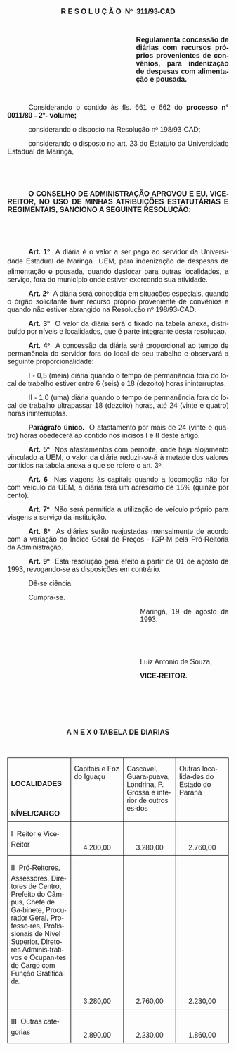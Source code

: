 <body lang=PT-BR style='tab-interval:36.0pt'>

<div class=Section1>

<p class=MsoNormal align=center style='text-align:center'><b style='mso-bidi-font-weight:
normal'><span style='font-size:12.0pt;mso-bidi-font-size:10.0pt;font-family:
Arial'>R E S O L U Ç Ã O <span style='mso-spacerun:yes'> </span>Nº <span
style='mso-spacerun:yes'> </span>311/93-CAD<o:p></o:p></span></b></p>

<p class=MsoNormal style='text-align:justify'><span style='font-size:12.0pt;
mso-bidi-font-size:10.0pt;font-family:Arial'><o:p>&nbsp;</o:p></span></p>

<p class=MsoNormal style='margin-left:219.75pt;text-align:justify'><b
style='mso-bidi-font-weight:normal'><span style='font-size:12.0pt;mso-bidi-font-size:
10.0pt;font-family:Arial'>Regulamenta concessão de diárias com recursos próprios
provenientes de convênios, para indenização de despesas com alimentação e
pousada.<o:p></o:p></span></b></p>

<p class=MsoNormal style='text-align:justify'><span style='font-size:12.0pt;
mso-bidi-font-size:10.0pt;font-family:Arial'><o:p>&nbsp;</o:p></span></p>

<p class=MsoNormal style='text-align:justify;text-indent:36.0pt'><span
style='font-size:12.0pt;mso-bidi-font-size:10.0pt;font-family:Arial'>Considerando
o contido às fls. 661 e 662 do <b style='mso-bidi-font-weight:normal'>processo
n° 0011/80 - 2°- volume;</b><o:p></o:p></span></p>

<p class=MsoNormal style='text-align:justify;text-indent:36.0pt'><span
style='font-size:12.0pt;mso-bidi-font-size:10.0pt;font-family:Arial'>considerando
o disposto na Resolução nº 198/93-CAD;<o:p></o:p></span></p>

<p class=MsoNormal style='text-align:justify;text-indent:36.0pt'><span
style='font-size:12.0pt;mso-bidi-font-size:10.0pt;font-family:Arial'>considerando
o disposto no art. 23 do Estatuto da Universidade Estadual de Maringá,<o:p></o:p></span></p>

<p class=MsoNormal><span style='font-size:12.0pt;mso-bidi-font-size:10.0pt;
font-family:Arial'><o:p>&nbsp;</o:p></span></p>

<p class=MsoNormal style='text-align:justify'><span style='font-size:12.0pt;
mso-bidi-font-size:10.0pt;font-family:Arial'><o:p>&nbsp;</o:p></span></p>

<p class=MsoNormal style='text-align:justify;text-indent:36.0pt'><b
style='mso-bidi-font-weight:normal'><span style='font-size:12.0pt;mso-bidi-font-size:
10.0pt;font-family:Arial'>O CONSELHO DE ADMINISTRAÇÃO APROVOU E EU, VICE-REITOR,
NO USO DE MINHAS ATRIBUIÇÕES ESTATUTÁRIAS E REGIMENTAIS, SANCIONO A SEGUINTE
RESOLUÇÃO:<o:p></o:p></span></b></p>

<p class=MsoNormal style='text-align:justify'><span style='font-size:12.0pt;
mso-bidi-font-size:10.0pt;font-family:Arial'><o:p>&nbsp;</o:p></span></p>

<p class=MsoNormal style='text-align:justify'><span style='font-size:12.0pt;
mso-bidi-font-size:10.0pt;font-family:Arial'><o:p>&nbsp;</o:p></span></p>

<p class=MsoNormal style='text-align:justify;text-indent:36.0pt'><b
style='mso-bidi-font-weight:normal'><span style='font-size:12.0pt;mso-bidi-font-size:
10.0pt;font-family:Arial'>Art. 1º </span></b><span style='font-size:12.0pt;
mso-bidi-font-size:10.0pt;font-family:Arial'><span
style='mso-spacerun:yes'> </span>A diária é o valor a ser pago ao servidor da
Universidade Estadual de Maringá  UEM, para indenização de despesas de
alimentação e pousada, quando deslocar para outras localidades, a serviço, fora
do município onde estiver exercendo sua atividade.<o:p></o:p></span></p>

<p class=MsoNormal style='text-align:justify;text-indent:36.0pt'><b
style='mso-bidi-font-weight:normal'><span style='font-size:12.0pt;mso-bidi-font-size:
10.0pt;font-family:Arial'>Art. 2º </span></b><span style='font-size:12.0pt;
mso-bidi-font-size:10.0pt;font-family:Arial'><span
style='mso-spacerun:yes'> </span>A diária será concedida em situações
especiais, quando o órgão solicitante tiver recurso próprio proveniente de
convênios e quando não estiver abrangido na Resolução nº 198/93-CAD.<o:p></o:p></span></p>

<p class=MsoNormal style='text-align:justify;text-indent:36.0pt'><b
style='mso-bidi-font-weight:normal'><span style='font-size:12.0pt;mso-bidi-font-size:
10.0pt;font-family:Arial'>Art. 3° </span></b><span style='font-size:12.0pt;
mso-bidi-font-size:10.0pt;font-family:Arial'><span
style='mso-spacerun:yes'> </span>O valor da diária será o fixado na tabela
anexa, distribuído por níveis e localidades, que é parte integrante desta
resolucao.<o:p></o:p></span></p>

<p class=MsoNormal style='text-align:justify;text-indent:36.0pt'><b
style='mso-bidi-font-weight:normal'><span style='font-size:12.0pt;mso-bidi-font-size:
10.0pt;font-family:Arial'>Art. 4º </span></b><span style='font-size:12.0pt;
mso-bidi-font-size:10.0pt;font-family:Arial'><span
style='mso-spacerun:yes'> </span>A concessão da diária será proporcional ao
tempo de permanência do servidor fora do local de seu trabalho e observará a
seguinte proporcionalidade:<o:p></o:p></span></p>

<p class=MsoNormal style='text-align:justify;text-indent:36.0pt'><span
style='font-size:12.0pt;mso-bidi-font-size:10.0pt;font-family:Arial'>I - 0,5
(meia) diária quando o tempo de permanência fora do local de trabalho estiver
entre 6 (seis) e 18 (dezoito) horas ininterruptas.<o:p></o:p></span></p>

<p class=MsoNormal style='text-align:justify;text-indent:36.0pt'><span
style='font-size:12.0pt;mso-bidi-font-size:10.0pt;font-family:Arial'>II - 1,0
(uma) diária quando o tempo de permanência fora do local de trabalho
ultrapassar 18 (dezoito) horas, até 24 (vinte e quatro) horas ininterruptas.<o:p></o:p></span></p>

<p class=MsoNormal style='text-align:justify;text-indent:36.0pt'><b
style='mso-bidi-font-weight:normal'><span style='font-size:12.0pt;mso-bidi-font-size:
10.0pt;font-family:Arial'>Parágrafo único. </span></b><span style='font-size:
12.0pt;mso-bidi-font-size:10.0pt;font-family:Arial'><span
style='mso-spacerun:yes'> </span>O afastamento por mais de 24 (vinte e quatro)
horas obedecerá ao contido nos incisos I e II deste artigo.<o:p></o:p></span></p>

<p class=MsoNormal style='text-align:justify;text-indent:36.0pt'><b
style='mso-bidi-font-weight:normal'><span style='font-size:12.0pt;mso-bidi-font-size:
10.0pt;font-family:Arial'>Art. 5º </span></b><span style='font-size:12.0pt;
mso-bidi-font-size:10.0pt;font-family:Arial'><span
style='mso-spacerun:yes'> </span>Nos afastamentos com pernoite, onde haja
alojamento vinculado a UEM, o valor da diária reduzir-se-á à metade dos valores
contidos na tabela anexa a que se refere o art. 3º.<o:p></o:p></span></p>

<p class=MsoNormal style='text-align:justify;text-indent:36.0pt'><b
style='mso-bidi-font-weight:normal'><span style='font-size:12.0pt;mso-bidi-font-size:
10.0pt;font-family:Arial'>Art. 6 </span></b><span style='font-size:12.0pt;
mso-bidi-font-size:10.0pt;font-family:Arial'><span
style='mso-spacerun:yes'> </span>Nas viagens às capitais quando a locomoção não
for com veículo da UEM, a diária terá um acréscimo de 15% (quinze por cento).<o:p></o:p></span></p>

<p class=MsoNormal style='text-align:justify;text-indent:36.0pt'><b
style='mso-bidi-font-weight:normal'><span style='font-size:12.0pt;mso-bidi-font-size:
10.0pt;font-family:Arial'>Art. 7º </span></b><span style='font-size:12.0pt;
mso-bidi-font-size:10.0pt;font-family:Arial'><span
style='mso-spacerun:yes'> </span>Não será permitida a utilização de veículo próprio
para viagens a serviço da instituição.<o:p></o:p></span></p>

<p class=MsoNormal style='text-align:justify;text-indent:36.0pt'><b
style='mso-bidi-font-weight:normal'><span style='font-size:12.0pt;mso-bidi-font-size:
10.0pt;font-family:Arial'>Art. 8º </span></b><span style='font-size:12.0pt;
mso-bidi-font-size:10.0pt;font-family:Arial'><span
style='mso-spacerun:yes'> </span>As diárias serão reajustadas mensalmente de
acordo com a variação do Índice Geral de Preços - IGP-M pela Pró-Reitoria da
Administração.<o:p></o:p></span></p>

<p class=MsoNormal style='text-align:justify;text-indent:36.0pt'><b
style='mso-bidi-font-weight:normal'><span style='font-size:12.0pt;mso-bidi-font-size:
10.0pt;font-family:Arial'>Art. 9º </span></b><span style='font-size:12.0pt;
mso-bidi-font-size:10.0pt;font-family:Arial'><span
style='mso-spacerun:yes'> </span>Esta resolução gera efeito a partir de 01 de agosto
de 1993, revogando-se as disposições em contrário.<o:p></o:p></span></p>

<p class=MsoNormal style='text-align:justify;text-indent:36.0pt'><span
style='font-size:12.0pt;mso-bidi-font-size:10.0pt;font-family:Arial'>Dê-se ciência.<o:p></o:p></span></p>

<p class=MsoNormal style='margin-bottom:6.0pt;text-align:justify;text-indent:
36.0pt'><span style='font-size:12.0pt;mso-bidi-font-size:10.0pt;font-family:
Arial'>Cumpra-se.<o:p></o:p></span></p>

<p class=MsoNormal style='margin-left:8.0cm;text-align:justify'><span
style='font-size:12.0pt;mso-bidi-font-size:10.0pt;font-family:Arial'>Maringá,
19 de agosto de 1993.<o:p></o:p></span></p>

<p class=MsoNormal style='margin-left:8.0cm;text-align:justify'><span
style='font-size:12.0pt;mso-bidi-font-size:10.0pt;font-family:Arial'><o:p>&nbsp;</o:p></span></p>

<p class=MsoNormal style='margin-left:8.0cm;text-align:justify'><span
style='font-size:12.0pt;mso-bidi-font-size:10.0pt;font-family:Arial'><o:p>&nbsp;</o:p></span></p>

<p class=MsoNormal style='margin-left:8.0cm;text-align:justify'><span
style='font-size:12.0pt;mso-bidi-font-size:10.0pt;font-family:Arial'>Luiz
Antonio de Souza,<o:p></o:p></span></p>

<p class=MsoNormal style='margin-left:8.0cm;text-align:justify'><b
style='mso-bidi-font-weight:normal'><span style='font-size:12.0pt;mso-bidi-font-size:
10.0pt;font-family:Arial'>VICE-REITOR.<o:p></o:p></span></b></p>

<p class=MsoNormal align=center style='margin-bottom:6.0pt;text-align:center'><b
style='mso-bidi-font-weight:normal'><span style='font-size:12.0pt;mso-bidi-font-size:
10.0pt;font-family:Arial'><o:p>&nbsp;</o:p></span></b></p>

<b style='mso-bidi-font-weight:normal'><span style='font-size:12.0pt;
mso-bidi-font-size:10.0pt;font-family:Arial;mso-fareast-font-family:"Times New Roman";
color:black;mso-ansi-language:PT-BR;mso-fareast-language:PT-BR;mso-bidi-language:
AR-SA;mso-no-proof:yes'><br clear=all style='mso-special-character:line-break;
page-break-before:always'>
</span></b>

<p class=MsoNormal align=center style='margin-bottom:6.0pt;text-align:center'><b
style='mso-bidi-font-weight:normal'><span style='font-size:12.0pt;mso-bidi-font-size:
10.0pt;font-family:Arial'><o:p>&nbsp;</o:p></span></b></p>

<p class=MsoNormal align=center style='margin-bottom:6.0pt;text-align:center'><b
style='mso-bidi-font-weight:normal'><span style='font-size:12.0pt;mso-bidi-font-size:
10.0pt;font-family:Arial'>A N E X 0 TABELA DE DIARIAS<o:p></o:p></span></b></p>

<p class=MsoNormal style='margin-bottom:6.0pt'><span style='font-size:12.0pt;
mso-bidi-font-size:10.0pt;font-family:Arial'><o:p>&nbsp;</o:p></span></p>

<table class=MsoTableGrid border=1 cellspacing=0 cellpadding=0
 style='border-collapse:collapse;border:none;mso-border-alt:solid windowtext .5pt;
 mso-yfti-tbllook:480;mso-padding-alt:0cm 5.4pt 0cm 5.4pt;mso-border-insideh:
 .5pt solid windowtext;mso-border-insidev:.5pt solid windowtext'>
 <tr style='mso-yfti-irow:0;mso-yfti-firstrow:yes'>
  <td width=146 valign=top style='width:109.75pt;border:solid windowtext 1.0pt;
  mso-border-alt:solid windowtext .5pt;padding:0cm 5.4pt 0cm 5.4pt'>
  <p class=MsoNormal align=center style='margin-bottom:6.0pt;text-align:center'><b
  style='mso-bidi-font-weight:normal'><span style='font-size:12.0pt;mso-bidi-font-size:
  10.0pt;font-family:Arial'><o:p>&nbsp;</o:p></span></b></p>
  <p class=MsoNormal style='margin-bottom:6.0pt'><b style='mso-bidi-font-weight:
  normal'><span style='font-size:12.0pt;mso-bidi-font-size:10.0pt;font-family:
  Arial'>LOCALIDADES<o:p></o:p></span></b></p>
  <p class=MsoNormal style='margin-bottom:6.0pt'><b style='mso-bidi-font-weight:
  normal'><span style='font-size:12.0pt;mso-bidi-font-size:10.0pt;font-family:
  Arial'><o:p>&nbsp;</o:p></span></b></p>
  <p class=MsoNormal style='margin-bottom:6.0pt'><b style='mso-bidi-font-weight:
  normal'><span style='font-size:12.0pt;mso-bidi-font-size:10.0pt;font-family:
  Arial'>NÍVEL/CARGO<o:p></o:p></span></b></p>
  </td>
  <td width=146 valign=top style='width:109.75pt;border:solid windowtext 1.0pt;
  border-left:none;mso-border-left-alt:solid windowtext .5pt;mso-border-alt:
  solid windowtext .5pt;padding:0cm 5.4pt 0cm 5.4pt'>
  <p class=MsoNormal style='margin-bottom:6.0pt'><span style='font-size:12.0pt;
  mso-bidi-font-size:10.0pt;font-family:Arial'>Capitais e Foz do Iguaçu<o:p></o:p></span></p>
  </td>
  <td width=146 valign=top style='width:109.75pt;border:solid windowtext 1.0pt;
  border-left:none;mso-border-left-alt:solid windowtext .5pt;mso-border-alt:
  solid windowtext .5pt;padding:0cm 5.4pt 0cm 5.4pt'>
  <p class=MsoNormal style='margin-bottom:6.0pt'><span style='font-size:12.0pt;
  mso-bidi-font-size:10.0pt;font-family:Arial'>Cascavel, Guara-puava, Londrina,
  P. Grossa e inte-rior de outros es-dos<o:p></o:p></span></p>
  </td>
  <td width=146 valign=top style='width:109.75pt;border:solid windowtext 1.0pt;
  border-left:none;mso-border-left-alt:solid windowtext .5pt;mso-border-alt:
  solid windowtext .5pt;padding:0cm 5.4pt 0cm 5.4pt'>
  <p class=MsoNormal style='margin-bottom:6.0pt'><span style='font-size:12.0pt;
  mso-bidi-font-size:10.0pt;font-family:Arial'>Outras localida-des do Estado do
  Paraná<o:p></o:p></span></p>
  </td>
 </tr>
 <tr style='mso-yfti-irow:1'>
  <td width=146 valign=top style='width:109.75pt;border:solid windowtext 1.0pt;
  border-top:none;mso-border-top-alt:solid windowtext .5pt;mso-border-alt:solid windowtext .5pt;
  padding:0cm 5.4pt 0cm 5.4pt'>
  <p class=MsoNormal style='margin-bottom:6.0pt'><span style='font-size:12.0pt;
  mso-bidi-font-size:10.0pt;font-family:Arial'>I  Reitor e Vice-Reitor<o:p></o:p></span></p>
  </td>
  <td width=146 valign=top style='width:109.75pt;border-top:none;border-left:
  none;border-bottom:solid windowtext 1.0pt;border-right:solid windowtext 1.0pt;
  mso-border-top-alt:solid windowtext .5pt;mso-border-left-alt:solid windowtext .5pt;
  mso-border-alt:solid windowtext .5pt;padding:0cm 5.4pt 0cm 5.4pt'>
  <p class=MsoNormal style='margin-bottom:6.0pt'><span style='font-size:12.0pt;
  mso-bidi-font-size:10.0pt;font-family:Arial'><o:p>&nbsp;</o:p></span></p>
  <p class=MsoNormal align=center style='margin-bottom:6.0pt;text-align:center'><span
  style='font-size:12.0pt;mso-bidi-font-size:10.0pt;font-family:Arial'>4.200,00<o:p></o:p></span></p>
  </td>
  <td width=146 valign=top style='width:109.75pt;border-top:none;border-left:
  none;border-bottom:solid windowtext 1.0pt;border-right:solid windowtext 1.0pt;
  mso-border-top-alt:solid windowtext .5pt;mso-border-left-alt:solid windowtext .5pt;
  mso-border-alt:solid windowtext .5pt;padding:0cm 5.4pt 0cm 5.4pt'>
  <p class=MsoNormal align=center style='margin-bottom:6.0pt;text-align:center'><span
  style='font-size:12.0pt;mso-bidi-font-size:10.0pt;font-family:Arial'><o:p>&nbsp;</o:p></span></p>
  <p class=MsoNormal align=center style='margin-bottom:6.0pt;text-align:center'><span
  style='font-size:12.0pt;mso-bidi-font-size:10.0pt;font-family:Arial'>3.280,00<o:p></o:p></span></p>
  </td>
  <td width=146 valign=top style='width:109.75pt;border-top:none;border-left:
  none;border-bottom:solid windowtext 1.0pt;border-right:solid windowtext 1.0pt;
  mso-border-top-alt:solid windowtext .5pt;mso-border-left-alt:solid windowtext .5pt;
  mso-border-alt:solid windowtext .5pt;padding:0cm 5.4pt 0cm 5.4pt'>
  <p class=MsoNormal align=center style='margin-bottom:6.0pt;text-align:center'><span
  style='font-size:12.0pt;mso-bidi-font-size:10.0pt;font-family:Arial'><o:p>&nbsp;</o:p></span></p>
  <p class=MsoNormal align=center style='margin-bottom:6.0pt;text-align:center'><span
  style='font-size:12.0pt;mso-bidi-font-size:10.0pt;font-family:Arial'>2.760,00<o:p></o:p></span></p>
  </td>
 </tr>
 <tr style='mso-yfti-irow:2'>
  <td width=146 valign=top style='width:109.75pt;border:solid windowtext 1.0pt;
  border-top:none;mso-border-top-alt:solid windowtext .5pt;mso-border-alt:solid windowtext .5pt;
  padding:0cm 5.4pt 0cm 5.4pt'>
  <p class=MsoNormal style='margin-bottom:6.0pt'><span style='font-size:12.0pt;
  mso-bidi-font-size:10.0pt;font-family:Arial'>II  Pró-Reitores, Assessores,
  Dire-tores de Centro, Prefeito do Câm-pus, Chefe de Ga-binete, Procurador Geral,
  Professo-res, Profissionais de Nível Superior, Diretores Adminis-trativos e
  Ocupan-tes de Cargo com Função Gratifica-da.<o:p></o:p></span></p>
  </td>
  <td width=146 valign=top style='width:109.75pt;border-top:none;border-left:
  none;border-bottom:solid windowtext 1.0pt;border-right:solid windowtext 1.0pt;
  mso-border-top-alt:solid windowtext .5pt;mso-border-left-alt:solid windowtext .5pt;
  mso-border-alt:solid windowtext .5pt;padding:0cm 5.4pt 0cm 5.4pt'>
  <p class=MsoNormal align=center style='margin-bottom:6.0pt;text-align:center'><span
  style='font-size:12.0pt;mso-bidi-font-size:10.0pt;font-family:Arial'><o:p>&nbsp;</o:p></span></p>
  <p class=MsoNormal align=center style='margin-bottom:6.0pt;text-align:center'><span
  style='font-size:12.0pt;mso-bidi-font-size:10.0pt;font-family:Arial'><o:p>&nbsp;</o:p></span></p>
  <p class=MsoNormal align=center style='margin-bottom:6.0pt;text-align:center'><span
  style='font-size:12.0pt;mso-bidi-font-size:10.0pt;font-family:Arial'><o:p>&nbsp;</o:p></span></p>
  <p class=MsoNormal align=center style='margin-bottom:6.0pt;text-align:center'><span
  style='font-size:12.0pt;mso-bidi-font-size:10.0pt;font-family:Arial'><o:p>&nbsp;</o:p></span></p>
  <p class=MsoNormal align=center style='margin-bottom:6.0pt;text-align:center'><span
  style='font-size:12.0pt;mso-bidi-font-size:10.0pt;font-family:Arial'><o:p>&nbsp;</o:p></span></p>
  <p class=MsoNormal align=center style='margin-bottom:6.0pt;text-align:center'><span
  style='font-size:12.0pt;mso-bidi-font-size:10.0pt;font-family:Arial'><o:p>&nbsp;</o:p></span></p>
  <p class=MsoNormal align=center style='margin-bottom:6.0pt;text-align:center'><span
  style='font-size:12.0pt;mso-bidi-font-size:10.0pt;font-family:Arial'><o:p>&nbsp;</o:p></span></p>
  <p class=MsoNormal align=center style='margin-bottom:6.0pt;text-align:center'><span
  style='font-size:12.0pt;mso-bidi-font-size:10.0pt;font-family:Arial'><o:p>&nbsp;</o:p></span></p>
  <p class=MsoNormal align=center style='margin-bottom:6.0pt;text-align:center'><span
  style='font-size:12.0pt;mso-bidi-font-size:10.0pt;font-family:Arial'><o:p>&nbsp;</o:p></span></p>
  <p class=MsoNormal align=center style='margin-bottom:6.0pt;text-align:center'><span
  style='font-size:12.0pt;mso-bidi-font-size:10.0pt;font-family:Arial'>3.280,00<o:p></o:p></span></p>
  </td>
  <td width=146 valign=top style='width:109.75pt;border-top:none;border-left:
  none;border-bottom:solid windowtext 1.0pt;border-right:solid windowtext 1.0pt;
  mso-border-top-alt:solid windowtext .5pt;mso-border-left-alt:solid windowtext .5pt;
  mso-border-alt:solid windowtext .5pt;padding:0cm 5.4pt 0cm 5.4pt'>
  <p class=MsoNormal align=center style='margin-bottom:6.0pt;text-align:center'><span
  style='font-size:12.0pt;mso-bidi-font-size:10.0pt;font-family:Arial'><o:p>&nbsp;</o:p></span></p>
  <p class=MsoNormal align=center style='margin-bottom:6.0pt;text-align:center'><span
  style='font-size:12.0pt;mso-bidi-font-size:10.0pt;font-family:Arial'><o:p>&nbsp;</o:p></span></p>
  <p class=MsoNormal align=center style='margin-bottom:6.0pt;text-align:center'><span
  style='font-size:12.0pt;mso-bidi-font-size:10.0pt;font-family:Arial'><o:p>&nbsp;</o:p></span></p>
  <p class=MsoNormal align=center style='margin-bottom:6.0pt;text-align:center'><span
  style='font-size:12.0pt;mso-bidi-font-size:10.0pt;font-family:Arial'><o:p>&nbsp;</o:p></span></p>
  <p class=MsoNormal align=center style='margin-bottom:6.0pt;text-align:center'><span
  style='font-size:12.0pt;mso-bidi-font-size:10.0pt;font-family:Arial'><o:p>&nbsp;</o:p></span></p>
  <p class=MsoNormal align=center style='margin-bottom:6.0pt;text-align:center'><span
  style='font-size:12.0pt;mso-bidi-font-size:10.0pt;font-family:Arial'><o:p>&nbsp;</o:p></span></p>
  <p class=MsoNormal align=center style='margin-bottom:6.0pt;text-align:center'><span
  style='font-size:12.0pt;mso-bidi-font-size:10.0pt;font-family:Arial'><o:p>&nbsp;</o:p></span></p>
  <p class=MsoNormal align=center style='margin-bottom:6.0pt;text-align:center'><span
  style='font-size:12.0pt;mso-bidi-font-size:10.0pt;font-family:Arial'><o:p>&nbsp;</o:p></span></p>
  <p class=MsoNormal align=center style='margin-bottom:6.0pt;text-align:center'><span
  style='font-size:12.0pt;mso-bidi-font-size:10.0pt;font-family:Arial'><o:p>&nbsp;</o:p></span></p>
  <p class=MsoNormal align=center style='margin-bottom:6.0pt;text-align:center'><span
  style='font-size:12.0pt;mso-bidi-font-size:10.0pt;font-family:Arial'>2.760,00<o:p></o:p></span></p>
  </td>
  <td width=146 valign=top style='width:109.75pt;border-top:none;border-left:
  none;border-bottom:solid windowtext 1.0pt;border-right:solid windowtext 1.0pt;
  mso-border-top-alt:solid windowtext .5pt;mso-border-left-alt:solid windowtext .5pt;
  mso-border-alt:solid windowtext .5pt;padding:0cm 5.4pt 0cm 5.4pt'>
  <p class=MsoNormal align=center style='margin-bottom:6.0pt;text-align:center'><span
  style='font-size:12.0pt;mso-bidi-font-size:10.0pt;font-family:Arial'><o:p>&nbsp;</o:p></span></p>
  <p class=MsoNormal align=center style='margin-bottom:6.0pt;text-align:center'><span
  style='font-size:12.0pt;mso-bidi-font-size:10.0pt;font-family:Arial'><o:p>&nbsp;</o:p></span></p>
  <p class=MsoNormal align=center style='margin-bottom:6.0pt;text-align:center'><span
  style='font-size:12.0pt;mso-bidi-font-size:10.0pt;font-family:Arial'><o:p>&nbsp;</o:p></span></p>
  <p class=MsoNormal align=center style='margin-bottom:6.0pt;text-align:center'><span
  style='font-size:12.0pt;mso-bidi-font-size:10.0pt;font-family:Arial'><o:p>&nbsp;</o:p></span></p>
  <p class=MsoNormal align=center style='margin-bottom:6.0pt;text-align:center'><span
  style='font-size:12.0pt;mso-bidi-font-size:10.0pt;font-family:Arial'><o:p>&nbsp;</o:p></span></p>
  <p class=MsoNormal align=center style='margin-bottom:6.0pt;text-align:center'><span
  style='font-size:12.0pt;mso-bidi-font-size:10.0pt;font-family:Arial'><o:p>&nbsp;</o:p></span></p>
  <p class=MsoNormal align=center style='margin-bottom:6.0pt;text-align:center'><span
  style='font-size:12.0pt;mso-bidi-font-size:10.0pt;font-family:Arial'><o:p>&nbsp;</o:p></span></p>
  <p class=MsoNormal align=center style='margin-bottom:6.0pt;text-align:center'><span
  style='font-size:12.0pt;mso-bidi-font-size:10.0pt;font-family:Arial'><o:p>&nbsp;</o:p></span></p>
  <p class=MsoNormal align=center style='margin-bottom:6.0pt;text-align:center'><span
  style='font-size:12.0pt;mso-bidi-font-size:10.0pt;font-family:Arial'><o:p>&nbsp;</o:p></span></p>
  <p class=MsoNormal align=center style='margin-bottom:6.0pt;text-align:center'><span
  style='font-size:12.0pt;mso-bidi-font-size:10.0pt;font-family:Arial'>2.230,00<o:p></o:p></span></p>
  </td>
 </tr>
 <tr style='mso-yfti-irow:3;mso-yfti-lastrow:yes'>
  <td width=146 valign=top style='width:109.75pt;border:solid windowtext 1.0pt;
  border-top:none;mso-border-top-alt:solid windowtext .5pt;mso-border-alt:solid windowtext .5pt;
  padding:0cm 5.4pt 0cm 5.4pt'>
  <p class=MsoNormal style='margin-bottom:6.0pt'><span style='font-size:12.0pt;
  mso-bidi-font-size:10.0pt;font-family:Arial'>III  Outras cate-gorias<o:p></o:p></span></p>
  </td>
  <td width=146 valign=top style='width:109.75pt;border-top:none;border-left:
  none;border-bottom:solid windowtext 1.0pt;border-right:solid windowtext 1.0pt;
  mso-border-top-alt:solid windowtext .5pt;mso-border-left-alt:solid windowtext .5pt;
  mso-border-alt:solid windowtext .5pt;padding:0cm 5.4pt 0cm 5.4pt'>
  <p class=MsoNormal style='margin-bottom:6.0pt'><span style='font-size:12.0pt;
  mso-bidi-font-size:10.0pt;font-family:Arial'><o:p>&nbsp;</o:p></span></p>
  <p class=MsoNormal align=center style='margin-bottom:6.0pt;text-align:center'><span
  style='font-size:12.0pt;mso-bidi-font-size:10.0pt;font-family:Arial'>2.890,00<o:p></o:p></span></p>
  </td>
  <td width=146 valign=top style='width:109.75pt;border-top:none;border-left:
  none;border-bottom:solid windowtext 1.0pt;border-right:solid windowtext 1.0pt;
  mso-border-top-alt:solid windowtext .5pt;mso-border-left-alt:solid windowtext .5pt;
  mso-border-alt:solid windowtext .5pt;padding:0cm 5.4pt 0cm 5.4pt'>
  <p class=MsoNormal align=center style='margin-bottom:6.0pt;text-align:center'><span
  style='font-size:12.0pt;mso-bidi-font-size:10.0pt;font-family:Arial'><o:p>&nbsp;</o:p></span></p>
  <p class=MsoNormal align=center style='margin-bottom:6.0pt;text-align:center'><span
  style='font-size:12.0pt;mso-bidi-font-size:10.0pt;font-family:Arial'>2.230,00<o:p></o:p></span></p>
  </td>
  <td width=146 valign=top style='width:109.75pt;border-top:none;border-left:
  none;border-bottom:solid windowtext 1.0pt;border-right:solid windowtext 1.0pt;
  mso-border-top-alt:solid windowtext .5pt;mso-border-left-alt:solid windowtext .5pt;
  mso-border-alt:solid windowtext .5pt;padding:0cm 5.4pt 0cm 5.4pt'>
  <p class=MsoNormal align=center style='margin-bottom:6.0pt;text-align:center'><span
  style='font-size:12.0pt;mso-bidi-font-size:10.0pt;font-family:Arial'><o:p>&nbsp;</o:p></span></p>
  <p class=MsoNormal align=center style='margin-bottom:6.0pt;text-align:center'><span
  style='font-size:12.0pt;mso-bidi-font-size:10.0pt;font-family:Arial'>1.860,00<o:p></o:p></span></p>
  </td>
 </tr>
</table>

<p class=MsoNormal style='margin-bottom:6.0pt'><span style='font-size:12.0pt;
mso-bidi-font-size:10.0pt;font-family:Arial'><o:p>&nbsp;</o:p></span></p>

<p class=MsoNormal style='text-align:justify;mso-pagination:widow-orphan'><span
style='font-size:12.0pt;mso-bidi-font-size:10.0pt;font-family:Arial'><o:p>&nbsp;</o:p></span></p>

</div>

</body>
